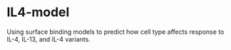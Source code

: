 # IL4-model

Using surface binding models to predict how cell type affects response to IL-4, IL-13, and IL-4 variants.
